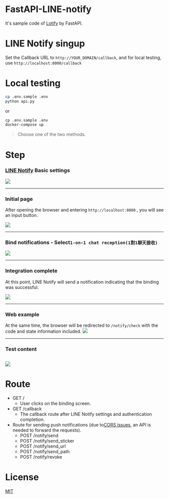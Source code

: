 # FastAPI-LINE-notify

It's sample code of [Lotify](https://github.com/louis70109/lotify) by FastAPI.

# LINE Notify singup

Set the Callback URL to `http://YOUR_DOMAIN/callback`, and for local testing, use `http://localhost:8000/callback`


# Local testing

```sh
cp .env.sample .env
python api.py
```

or

```dockerfile
cp .env.sample .env
docker-compose up
```

> Choose one of the two methods.

# Step

### [LINE Notify](https://notify-bot.line.me/) Basic settings
![](https://i.imgur.com/gOiuuM7.png)

---

### Initial page

After opening the browser and entering `http://localhost:8000` , you will see an input button.

![](https://i.imgur.com/L6bBRKq.png)

---

### Bind notifications - Select`1-on-1 chat reception(1對1聊天接收)`
![](https://i.imgur.com/TApZVFt.png)

---

### Integration complete
At this point, LINE Notify will send a notification indicating that the binding was successful.

![](https://i.imgur.com/pXP6DIS.png)

---

### Web example
At the same time, the browser will be redirected to `/notify/check` with the code and state information included.
![](https://i.imgur.com/hO6tfU0.png)

---

### Test content

![](https://i.imgur.com/9yxI3zq.png)
---

# Route

- GET /
  - User clicks on the binding screen.
- GET /callback
  - The callback route after LINE Notify settings and authentication completion.
- Route for sending push notifications (due to[CORS issues](https://developer.mozilla.org/zh-TW/docs/Web/HTTP/CORS), an API is needed to forward the requests).
    - POST /notify/send
    - POST /notify/send_sticker
    - POST /notify/send_url
    - POST /notify/send_path
    - POST /notify/revoke

# License

[MIT](https://github.com/divazone/fastapi-line-notify/blob/master/MIT-LICENSE)
